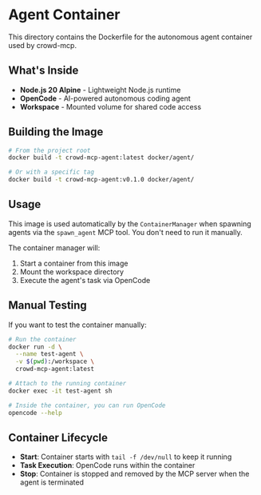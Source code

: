# Agent Container

This directory contains the Dockerfile for the autonomous agent container used by crowd-mcp.

## What's Inside

- **Node.js 20 Alpine** - Lightweight Node.js runtime
- **OpenCode** - AI-powered autonomous coding agent
- **Workspace** - Mounted volume for shared code access

## Building the Image

```bash
# From the project root
docker build -t crowd-mcp-agent:latest docker/agent/

# Or with a specific tag
docker build -t crowd-mcp-agent:v0.1.0 docker/agent/
```

## Usage

This image is used automatically by the `ContainerManager` when spawning agents via the `spawn_agent` MCP tool. You don't need to run it manually.

The container manager will:
1. Start a container from this image
2. Mount the workspace directory
3. Execute the agent's task via OpenCode

## Manual Testing

If you want to test the container manually:

```bash
# Run the container
docker run -d \
  --name test-agent \
  -v $(pwd):/workspace \
  crowd-mcp-agent:latest

# Attach to the running container
docker exec -it test-agent sh

# Inside the container, you can run OpenCode
opencode --help
```

## Container Lifecycle

- **Start**: Container starts with `tail -f /dev/null` to keep it running
- **Task Execution**: OpenCode runs within the container
- **Stop**: Container is stopped and removed by the MCP server when the agent is terminated

